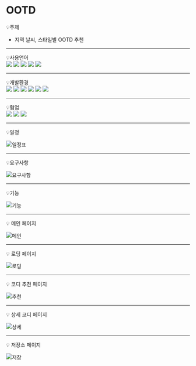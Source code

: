 # OOTD

💡주제
  - 지역 날씨, 스타일별 OOTD 추천
<hr>

<p display="inline-block">
    💡사용언어 <br>
      <img src="https://img.shields.io/badge/Java-007396?style=for-the-badge&logo=Java&logoColor=white">
      <img src="https://img.shields.io/badge/SQL-000000?style=for-the-badge&logo=SQL&logoColor=white">
      <img src="https://img.shields.io/badge/HTML5-E34F26?style=for-the-badge&logo=HTML5&logoColor=white"> 
      <img src="https://img.shields.io/badge/CSS3-1574B6?style=for-the-badge&logo=CSS3&logoColor=white"> 
      <img src="https://img.shields.io/badge/JavaScript-F7DF1E?style=for-the-badge&logo=JavaScript&logoColor=white">
</p>
<hr>

<p display="inline-block">
    💡개발환경 <br>
      <img src="https://img.shields.io/badge/IntelliJ-000000?style=for-the-badge&logo=IntelliJ IDEA&logoColor=white">
      <img src="https://img.shields.io/badge/MariaDB-003545?style=for-the-badge&logo=MariaDB&logoColor=white">
      <img src="https://img.shields.io/badge/Spring-6D833F?style=for-the-badge&logo=Spring&logoColor=white">
      <img src="https://img.shields.io/badge/Spring Boot-6D833F?style=for-the-badge&logo=Spring Boot&logoColor=white">
      <img src="https://img.shields.io/badge/Amazon EC2-FF9900?style=for-the-badge&logo=Amazon EC2&logoColor=white">
      <img src="https://img.shields.io/badge/Ubuntu-E95420?style=for-the-badge&logo=Ubuntu&logoColor=white">
</p>
<hr>

<p display="inline-block">
    💡협업 <br>
      <img src="https://img.shields.io/badge/Github-000000?style=for-the-badge&logo=github&logoColor=white">
      <img src="https://img.shields.io/badge/Slack-000000?style=for-the-badge&logo=Slack&logoColor=white">
      <img src="https://img.shields.io/badge/Notion-000000?style=for-the-badge&logo=Notion&logoColor=white">
</p>
<hr>

💡일정

![일정표](https://user-images.githubusercontent.com/90664405/236689278-6b3a984c-5312-4a61-bff7-977db11e425e.png)
<hr>

💡요구사항

![요구사항](https://github.com/seungho3623/OOTD/assets/90664405/531434c3-a647-44f5-9658-c2f688be2263)
<hr>

💡기능

![기능](https://github.com/seungho3623/OOTD/assets/90664405/190720e8-6a25-43b1-890c-3a5a85dfa294)
<hr>

💡 메인 페이지

![메인](https://github.com/seungho3623/OOTD/assets/90664405/e5ebb7cf-1160-4bda-b060-b77d22e861fb)
<hr>

💡 로딩 페이지

![로딩](https://github.com/seungho3623/OOTD/assets/90664405/01073bfb-4ed4-4e5c-b646-25b7494fe1c7)
<hr>

💡 코디 추천 페이지

![추천](https://github.com/seungho3623/OOTD/assets/90664405/977646a9-da0c-4f3b-9714-d0fc1e0963b1)
<hr>

💡 상세 코디 페이지

![상세](https://github.com/seungho3623/OOTD/assets/90664405/75d674fb-da8b-4ff3-a704-934293a1becd)
<hr>

💡 저장소 페이지
 
![저장](https://github.com/seungho3623/OOTD/assets/90664405/13bc5417-759a-4e86-9a44-c373b396523a)
